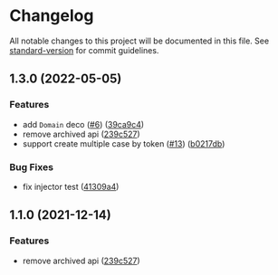 # Changelog

All notable changes to this project will be documented in this file. See [standard-version](https://github.com/conventional-changelog/standard-version) for commit guidelines.

## 1.3.0 (2022-05-05)

### Features

* add `Domain` deco ([#6](https://github.com/opensumi/di/issues/6)) ([39ca9c4](https://github.com/opensumi/di/commit/39ca9c4b2b17bb0410c7c5c15f7fdb9f73f0092e))
* remove archived api ([239c527](https://github.com/opensumi/di/commit/239c52764a5a18e431c24a20494cf37925924db6))
* support create multiple case by token ([#13](https://github.com/opensumi/di/issues/13)) ([b0217db](https://github.com/opensumi/di/commit/b0217db25ada21299a995755194e9206c00eb59c))

### Bug Fixes

* fix injector test ([41309a4](https://github.com/opensumi/di/commit/41309a4c04424e8a7fa3c742b933f81e00a9e9d2))

## 1.1.0 (2021-12-14)

### Features

* remove archived api ([239c527](https://github.com/opensumi/di/commit/239c527))
